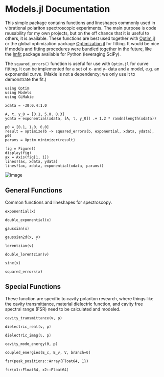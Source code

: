 # Models.jl Documentation

This simple package contains functions and lineshapes
commonly used in vibrational polariton spectroscopic experiments.
The main purpose is code reusability for my own projects, but
on the off chance that it is useful to others, it is available.
These functions are best used together with [Optim.jl](https://github.com/JuliaNLSolvers/Optim.jl) or the global optimization package [Optimization.jl](https://optimization.sciml.ai/stable/) for
fitting. It would be nice if models and fitting procedures were bundled together in the future,
like the [lmfit](https://lmfit.github.io/lmfit-py/index.html) package available for Python (leveraging SciPy).

The `squared_errors()` function is useful for use with `Optim.jl` for
curve fitting. It can be implemented for a set of x- and y- data and 
a model, e.g. an exponential curve. (Makie is not a dependency; we only use it to demonstrate the fit.)

```
using Optim
using Models
using GLMakie

xdata = -30:0.4:1.0

A, τ, y_0 = [0.1, 5.0, 0.3]
ydata = exponential(xdata, [A, τ, y_0]) .+ 1.2 * randn(length(xdata))

p0 = [0.1, 1.0, 0.0]
result = optimize(b -> squared_errors(b, exponential, xdata, ydata), p0)
params = Optim.minimizer(result)

fig = Figure()
display(fig)
ax = Axis(fig[1, 1])
lines!(ax, xdata, ydata)
lines!(ax, xdata, exponential(xdata, params))
```

![image](./docs/assets/fit.jpg)

## General Functions

Common functions and lineshapes for spectroscopy.

```@docs
exponential(x)
```

```@docs
double_exponential(x)
```

```@docs
gaussian(x)
```

```@docs
gaussian2d(x, y)
```

```@docs
lorentzian(ν)
```

```@docs
double_lorentzian(ν)
```

```@docs
sine(x)
```

```@docs
squared_errors(x)
```

## Special Functions

These function are specific to cavity polariton research,
where things like the cavity transmittance, material dielectric function,
and cavity free spectral range (FSR) need to be calculated and modeled.

```@docs
cavity_transmittance(ν, p)
```

```@docs
dielectric_real(ν, p)
```

```@docs
dielectric_imag(ν, p)
```

```@docs
cavity_mode_energy(θ, p)
```

```@docs
coupled_energies(E_c, E_v, V, branch=0)
```

```@docs
fsr(peak_positions::Array{Float64, 1})
```

```@docs
fsr(x1::Float64, x2::Float64)
```